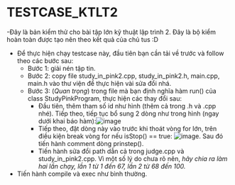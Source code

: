 # TESTCASE_KTLT2
-Đây là bản kiểm thử cho bài tập lớn kỹ thuật lập trình 2. Đây là bộ kiểm hoàn toàn được tạo nên theo kết quả của chủ tus :D
- Để thực hiện chạy testcase này, đầu tiên bạn cần tải về trước và follow theo các bước sau:
    - Bước 1: giải nén tập tin.
    - Bước 2: copy file study_in_pink2.cpp, study_in_pink2.h, main.cpp, main.h vào thư viện để thực hiện vài sửa đổi nhá.
    - Bước 3: (*Quan trọng*) trong file mà bạn định nghĩa hàm run() của class StudyPinkProgram, thực hiện các thay đổi sau:
        - Đầu tiên, thêm tham số id như hình (thêm cả trong .h và .cpp nhé). Tiếp theo, tiếp tục bổ sung 2 dòng như trong hình (ngay dưới khai báo hàm):![image](https://github.com/VuxNx/TESTCASE_KTLT2/assets/158649859/64706743-62dc-4f2b-90ef-b2a651bc116d)
        - Tiếp theo, đặt dòng này vào trước khi thoát vòng for lớn, trên điều kiện break vòng for nếu isStop() == true: ![image](https://github.com/VuxNx/TESTCASE_KTLT2/assets/158649859/59e7819d-4a8d-4e8b-8ab9-f751d9e66007). Sau đó tiến hành comment dòng prinstep().
        - Tiến hành sửa đổi path dẫn cả trong judge.cpp và study_in_pink2.cpp. Vì một số lý do chưa rõ nên, *hãy chia ra làm hai lần chạy, lần 1 từ 1 đến 67, lần 2 từ 68 đến 100.*
- Tiến hành compile và exec như bình thường.


